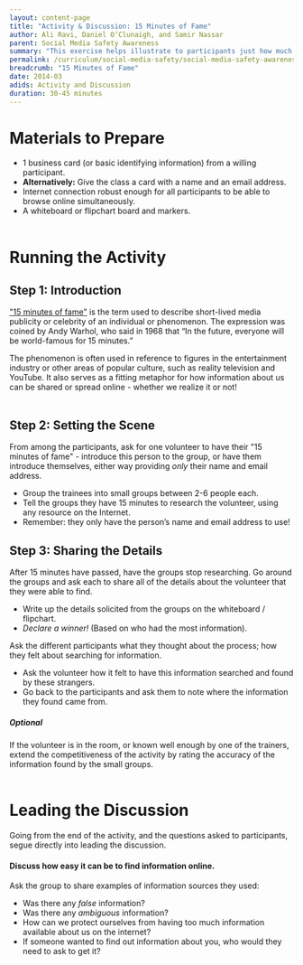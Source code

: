 ```yaml
---
layout: content-page
title: "Activity & Discussion: 15 Minutes of Fame"
author: Ali Ravi, Daniel O’Clunaigh, and Samir Nassar
parent: Social Media Safety Awareness
summary: "This exercise helps illustrate to participants just how much information about an individual can be found online - especially if we publicly share it ourselves."
permalink: /curriculum/social-media-safety/social-media-safety-awareness/activity-discussion/15-minutes-of-fame/
breadcrumb: "15 Minutes of Fame"
date: 2014-03
adids: Activity and Discussion
duration: 30-45 minutes
---
```

# Materials to Prepare
- 1 business card (or basic identifying information) from a willing participant.
- **Alternatively:** Give the class a card with a name and an email address.
- Internet connection robust enough for all participants to be able to browse online simultaneously.
- A whiteboard or flipchart board and markers.
<br><br>

# Running the Activity

## Step 1: Introduction
["15 minutes of fame"](https://en.wikipedia.org/wiki/15_minutes_of_fame) is the term used to describe short-lived media publicity or celebrity of an individual or phenomenon. The expression was coined by Andy Warhol, who said in 1968 that “In the future, everyone will be world-famous for 15 minutes.”

The phenomenon is often used in reference to figures in the entertainment industry or other areas of popular culture, such as reality television and YouTube. It also serves as a fitting metaphor for how information about us can be shared or spread online - whether we realize it or not!
<br><br>

## Step 2: Setting the Scene
From among the participants, ask for one volunteer to have their "15 minutes of fame" - introduce this person to the group, or have them introduce themselves, either way providing *only* their name and email address.
- Group the trainees into small groups between 2-6 people each.
- Tell the groups they have 15 minutes to research the volunteer, using any resource on the Internet.
- Remember: they only have the person’s name and email address to use!

## Step 3: Sharing the Details
After 15 minutes have passed, have the groups stop researching. Go around the groups and ask each to share all of the details about the volunteer that they were able to find.

- Write up the details solicited from the groups on the whiteboard / flipchart.
- *Declare a winner!* (Based on who had the most information).

Ask the different participants what they thought about the process; how they felt about searching for information.
- Ask the volunteer how it felt to have this information searched and found by these strangers.
- Go back to the participants and ask them to note where the information they found came from.

##### *Optional*
If the volunteer is in the room, or known well enough by one of the trainers, extend the competitiveness of the activity by rating the accuracy of the information found by the small groups.
<br><br>

# Leading the Discussion
Going from the end of the activity, and the questions asked to participants, segue directly into leading the discussion.

#### Discuss how easy it can be to find information online.
Ask the group to share examples of information sources they used:
- Was there any *false* information?
- Was there any *ambiguous* information?
- How can we protect ourselves from having too much information available about us on the internet?
- If someone wanted to find out information about you, who would they need to ask to get it?
<br><br>

